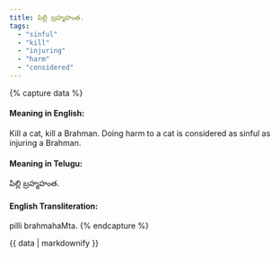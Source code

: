 ```yaml
---
title: పిల్లి బ్రహ్మహంత.
tags:
  - "sinful"
  - "kill"
  - "injuring"
  - "harm"
  - "considered"
---
```


{% capture data %}
#### Meaning in English:
Kill a cat, kill a Brahman.
Doing harm to a cat is considered as sinful as injuring a Brahman.

#### Meaning in Telugu:
పిల్లి బ్రహ్మహంత.

#### English Transliteration:
pilli brahmahaMta.
{% endcapture %}

{{ data | markdownify }}

